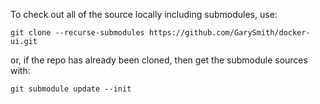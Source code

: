 To check out all of the source locally including submodules, use:

```
git clone --recurse-submodules https://github.com/GarySmith/docker-ui.git
```

or, if the repo has already been cloned, then get the submodule sources with:
```
git submodule update --init
```
